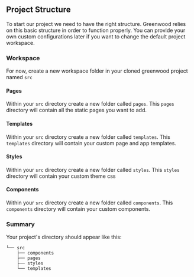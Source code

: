 ## Project Structure

To start our project we need to have the right structure. Greenwood relies on this basic structure in order to function properly.  You can provide your own custom configurations later if you want to change the default project workspace.

### Workspace

For now, create a new workspace folder in your cloned greenwood project named `src`

#### Pages

Within your `src` directory create a new folder called `pages`.  This `pages` directory will contain all the static pages you want to add.

#### Templates

Within your `src` directory create a new folder called `templates`.  This `templates` directory will contain your custom page and app templates.

#### Styles

Within your `src` directory create a new folder called `styles`.  This `styles` directory will contain your custom theme css

#### Components

Within your `src` directory create a new folder called `components`.  This `components` directory will contain your custom components.

### Summary

Your project's directory should appear like this:

```render bash
└── src
    ├── components
    ├── pages
    ├── styles
    └── templates
```